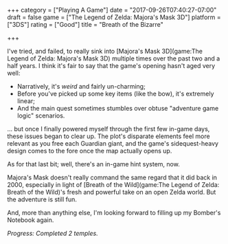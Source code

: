 +++
category = ["Playing A Game"]
date = "2017-09-26T07:40:27-07:00"
draft = false
game = ["The Legend of Zelda: Majora's Mask 3D"]
platform = ["3DS"]
rating = ["Good"]
title = "Breath of the Bizarre"

+++

I've tried, and failed, to really sink into [Majora's Mask 3D](game:The Legend of Zelda: Majora's Mask 3D) multiple times over the past two and a half years.  I think it's fair to say that the game's opening hasn't aged very well:

* Narratively, it's <i>weird</i> and fairly un-charming;
* Before you've picked up some key items (like the bow), it's extremely linear;
* And the main quest sometimes stumbles over obtuse "adventure game logic" scenarios.

... but once I finally powered myself through the first few in-game days, these issues began to clear up.  The plot's disparate elements feel more relevant as you free each Guardian giant, and the game's sidequest-heavy design comes to the fore once the map actually opens up.

As for that last bit; well, there's an in-game hint system, now.

Majora's Mask doesn't really command the same regard that it did back in 2000, especially in light of [Breath of the Wild](game:The Legend of Zelda: Breath of the Wild)'s fresh and powerful take on an open Zelda world.  But the adventure is still fun.

And, more than anything else, I'm looking forward to filling up my Bomber's Notebook again.

<i>Progress: Completed 2 temples.</i>
